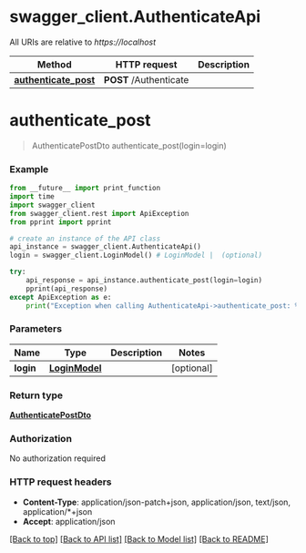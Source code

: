 # swagger_client.AuthenticateApi

All URIs are relative to *https://localhost*

Method | HTTP request | Description
------------- | ------------- | -------------
[**authenticate_post**](AuthenticateApi.md#authenticate_post) | **POST** /Authenticate | 


# **authenticate_post**
> AuthenticatePostDto authenticate_post(login=login)



### Example
```python
from __future__ import print_function
import time
import swagger_client
from swagger_client.rest import ApiException
from pprint import pprint

# create an instance of the API class
api_instance = swagger_client.AuthenticateApi()
login = swagger_client.LoginModel() # LoginModel |  (optional)

try:
    api_response = api_instance.authenticate_post(login=login)
    pprint(api_response)
except ApiException as e:
    print("Exception when calling AuthenticateApi->authenticate_post: %s\n" % e)
```

### Parameters

Name | Type | Description  | Notes
------------- | ------------- | ------------- | -------------
 **login** | [**LoginModel**](LoginModel.md)|  | [optional] 

### Return type

[**AuthenticatePostDto**](AuthenticatePostDto.md)

### Authorization

No authorization required

### HTTP request headers

 - **Content-Type**: application/json-patch+json, application/json, text/json, application/*+json
 - **Accept**: application/json

[[Back to top]](#) [[Back to API list]](../README.md#documentation-for-api-endpoints) [[Back to Model list]](../README.md#documentation-for-models) [[Back to README]](../README.md)

